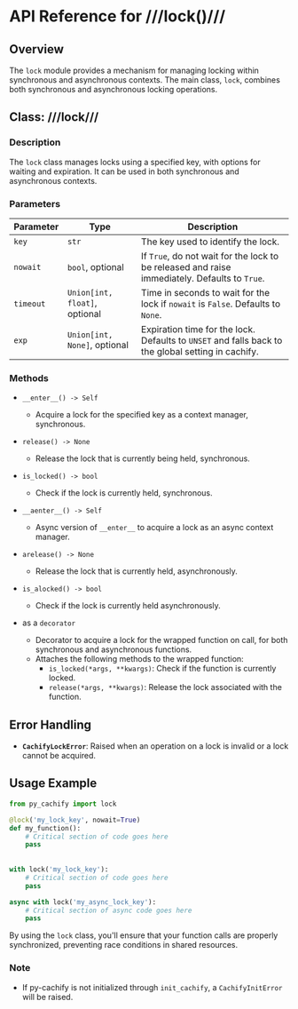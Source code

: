 # API Reference for ///lock()///

## Overview

The `lock` module provides a mechanism for managing locking within synchronous and asynchronous contexts. 
The main class, `lock`, combines both synchronous and asynchronous locking operations. 

## Class: ///lock///

### Description
The `lock` class manages locks using a specified key, with options for waiting and expiration. It can be used in both synchronous and asynchronous contexts.

### Parameters

| Parameter | Type                            | Description                                                                                       |
|-----------|---------------------------------|---------------------------------------------------------------------------------------------------|
| `key`     | `str`                           | The key used to identify the lock.                                                                |
| `nowait`  | `bool`, optional                | If `True`, do not wait for the lock to be released and raise immediately. Defaults to `True`.                           |
| `timeout` | `Union[int, float]`, optional   | Time in seconds to wait for the lock if `nowait` is `False`. Defaults to `None`.                  |
| `exp`     | `Union[int, None]`, optional    | Expiration time for the lock. Defaults to `UNSET` and falls back to the global setting in cachify.|

### Methods

- `__enter__() -> Self`
    - Acquire a lock for the specified key as a context manager, synchronous.

- `release() -> None`
    - Release the lock that is currently being held, synchronous.

- `is_locked() -> bool`
    - Check if the lock is currently held, synchronous.

- `__aenter__() -> Self`
    - Async version of `__enter__` to acquire a lock as an async context manager.

- `arelease() -> None`
    - Release the lock that is currently held, asynchronously.

- `is_alocked() -> bool`
    - Check if the lock is currently held asynchronously.

- as a `decorator`
    - Decorator to acquire a lock for the wrapped function on call, for both synchronous and asynchronous functions.
    - Attaches the following methods to the wrapped function:
        - `is_locked(*args, **kwargs)`: Check if the function is currently locked.
        - `release(*args, **kwargs)`: Release the lock associated with the function.

## Error Handling

- **`CachifyLockError`**: Raised when an operation on a lock is invalid or a lock cannot be acquired.

## Usage Example

```python
from py_cachify import lock

@lock('my_lock_key', nowait=True)
def my_function():
    # Critical section of code goes here
    pass
    
    
with lock('my_lock_key'):
    # Critical section of code goes here
    pass

async with lock('my_async_lock_key'):
    # Critical section of async code goes here
    pass

```

By using the `lock` class, you'll ensure that your function calls are properly synchronized, preventing race conditions in shared resources.


### Note

- If py-cachify is not initialized through `init_cachify`, a `CachifyInitError` will be raised.
